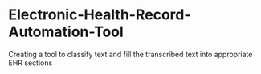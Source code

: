 # Electronic-Health-Record-Automation-Tool
Creating a tool to classify text and fill the transcribed text into appropriate EHR sections
